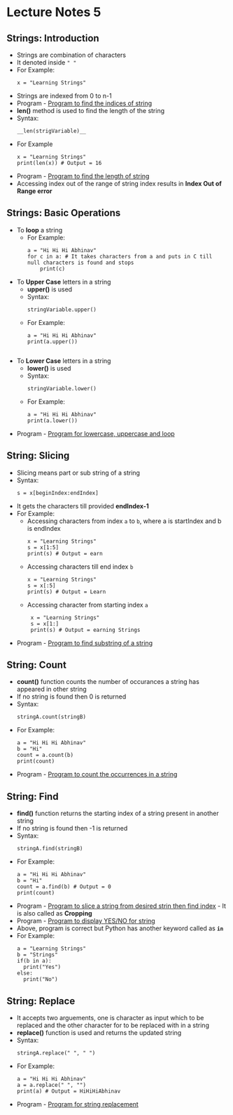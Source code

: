 # Lecture Notes 5

## Strings: Introduction
* Strings are combination of characters
* It denoted inside   `" "`
* For Example:
  ```
  x = "Learning Strings"
  ```
* Strings are indexed from 0 to n-1
* Program - [Program to find the indices of string](https://github.com/abhinavg916/ytcodehelp-python/blob/master/Lectures/Lecture%205/StringIndices.py)
* __len()__ method is used to find the length of the string
* Syntax:
  ```
  __len(strigVariable)__
  ```
* For Example
  ```
  x = "Learning Strings"
  print(len(x)) # Output = 16
  ```
* Program - [Program to find the length of string](https://github.com/abhinavg916/ytcodehelp-python/blob/master/Lectures/Lecture%205/StringLength.py)
* Accessing index out of the range of string index results in __Index Out of Range error__

## Strings: Basic Operations
* To __loop__ a string
  * For Example:
    ```
    a = "Hi Hi Hi Abhinav"
    for c in a: # It takes characters from a and puts in C till null characters is found and stops
        print(c)
    ```
* To __Upper Case__ letters in a string
  * __upper()__ is used
  * Syntax:
    ```
    stringVariable.upper()
    ```
  * For Example:
    ```
    a = "Hi Hi Hi Abhinav"
    print(a.upper())
  ```
* To __Lower Case__ letters in a string
  * __lower()__ is used
  * Syntax:
    ```
    stringVariable.lower()
    ```
  * For Example:
    ```
    a = "Hi Hi Hi Abhinav"
    print(a.lower())
    ```
* Program - [Program for lowercase, uppercase and loop](https://github.com/abhinavg916/ytcodehelp-python/blob/master/Lectures/Lecture%205/StringOperations.py)

## String: Slicing
* Slicing means part or sub string of a string
* Syntax:
  ```
  s = x[beginIndex:endIndex]
  ```
* It gets the characters till provided __endIndex-1__
* For Example:
  * Accessing characters from index  `a` to `b`, where a is startIndex and b is endIndex
    ```
    x = "Learning Strings"
    s = x[1:5]
    print(s) # Output = earn

    ```
   * Accessing characters till end index `b`
      ```
      x = "Learning Strings"
      s = x[:5]
      print(s) # Output = Learn
      ```
   * Accessing character from starting index `a`
     ```
      x = "Learning Strings"
      s = x[1:]
      print(s) # Output = earning Strings
      ```
* Program - [Program to find substring of a string](https://github.com/abhinavg916/ytcodehelp-python/blob/master/Lectures/Lecture%205/StringSlicing.py)

## String: Count
* __count()__ function counts the number of occurances a string has appeared in other string
* If no string is found then 0 is returned
* Syntax:
  ```
  stringA.count(stringB)
  ```
* For Example:
  ```
  a = "Hi Hi Hi Abhinav"
  b = "Hi"
  count = a.count(b)
  print(count)
  ```
* Program - [Program to count the occurrences in a string](https://github.com/abhinavg916/ytcodehelp-python/blob/master/Lectures/Lecture%205/StringCount.py)

## String: Find
* __find()__ function returns the starting index of a string present in another string
* If no string is found then -1 is returned
* Syntax:
  ```
  stringA.find(stringB)
  ```
* For Example:
  ```
  a = "Hi Hi Hi Abhinav"
  b = "Hi"
  count = a.find(b) # Output = 0
  print(count)
  ```
* Program - [Program to slice a string from desired strin then find index](https://github.com/abhinavg916/ytcodehelp-python/blob/master/Lectures/Lecture%205/StringSlicingandFind.py) - It is also called as __Cropping__
* Program - [Program to display YES/NO for string](https://github.com/abhinavg916/ytcodehelp-python/blob/master/Lectures/Lecture%205/StringFind.py)
* Above, program is correct but Python has another keyword called as __`in`__
* For Example:
  ```
  a = "Learning Strings"
  b = "Strings"
  if(b in a):
    print("Yes")
  else:
    print("No")
  ```

## String: Replace
* It accepts two arguements, one is character as input which to be replaced and the other character for to be replaced with in a string
* __replace()__ function is used and returns the updated string
* Syntax:
  ```
  stringA.replace(" ", " ")
  ```
* For Example:
  ```
  a = "Hi Hi Hi Abhinav"
  a = a.replace(" ", "")
  print(a) # Output = HiHiHiAbhinav
  ```
* Program - [Program for string replacement](https://github.com/abhinavg916/ytcodehelp-python/blob/master/Lectures/Lecture%205/StringReplace.py)
